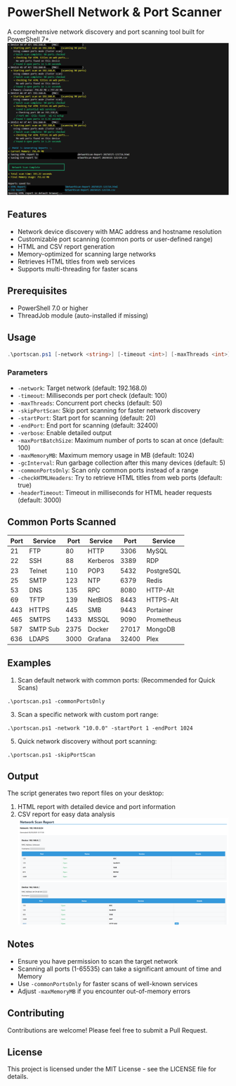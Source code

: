 # PowerShell Network & Port Scanner

A comprehensive network discovery and port scanning tool built for PowerShell 7+.
![Port Scanner in Action](https://github.com/jdesmarais81/PortScanner/blob/main/In%20Action.png)

## Features

- Network device discovery with MAC address and hostname resolution
- Customizable port scanning (common ports or user-defined range)
- HTML and CSV report generation
- Memory-optimized for scanning large networks
- Retrieves HTML titles from web services
- Supports multi-threading for faster scans

## Prerequisites

- PowerShell 7.0 or higher
- ThreadJob module (auto-installed if missing)

## Usage

```Powershell
.\portscan.ps1 [-network <string>] [-timeout <int>] [-maxThreads <int>] [-skipPortScan] [-startPort <int>] [-endPort <int>] [-verbose] [-maxPortBatchSize <int>] [-maxMemoryMB <int>] [-gcInterval <int>] [-commonPortsOnly] [-checkHTMLHeaders] [-headerTimeout <int>]
```

### Parameters

- `-network`: Target network (default: 192.168.0)
- `-timeout`: Milliseconds per port check (default: 100)
- `-maxThreads`: Concurrent port checks (default: 50)
- `-skipPortScan`: Skip port scanning for faster network discovery
- `-startPort`: Start port for scanning (default: 20)
- `-endPort`: End port for scanning (default: 32400)
- `-verbose`: Enable detailed output
- `-maxPortBatchSize`: Maximum number of ports to scan at once (default: 100)
- `-maxMemoryMB`: Maximum memory usage in MB (default: 1024)
- `-gcInterval`: Run garbage collection after this many devices (default: 5)
- `-commonPortsOnly`: Scan only common ports instead of a range
- `-checkHTMLHeaders`: Try to retrieve HTML titles from web ports (default: true)
- `-headerTimeout`: Timeout in milliseconds for HTML header requests (default: 3000)

## Common Ports Scanned

| Port | Service | Port | Service | Port | Service |
|------|---------|------|---------|------|---------|
| 21   | FTP     | 80   | HTTP    | 3306 | MySQL   |
| 22   | SSH     | 88   | Kerberos| 3389 | RDP     |
| 23   | Telnet  | 110  | POP3    | 5432 | PostgreSQL |
| 25   | SMTP    | 123  | NTP     | 6379 | Redis   |
| 53   | DNS     | 135  | RPC     | 8080 | HTTP-Alt|
| 69   | TFTP    | 139  | NetBIOS | 8443 | HTTPS-Alt |
| 443  | HTTPS   | 445  | SMB     | 9443 | Portainer |
| 465  | SMTPS   | 1433 | MSSQL   | 9090 | Prometheus |
| 587  | SMTP Sub| 2375 | Docker  | 27017| MongoDB |
| 636  | LDAPS   | 3000 | Grafana | 32400| Plex    |

## Examples

1. Scan default network with common ports: (Recommended for Quick Scans)
```
.\portscan.ps1 -commonPortsOnly
```

3. Scan a specific network with custom port range:
```
.\portscan.ps1 -network "10.0.0" -startPort 1 -endPort 1024
```

5. Quick network discovery without port scanning:
```
.\portscan.ps1 -skipPortScan
```

## Output

The script generates two report files on your desktop:
1. HTML report with detailed device and port information
2. CSV report for easy data analysis
![HTML Export Example](https://github.com/jdesmarais81/PortScanner/blob/main/HTML-Export.png)

## Notes

- Ensure you have permission to scan the target network
- Scanning all ports (1-65535) can take a significant amount of time and Memory
- Use `-commonPortsOnly` for faster scans of well-known services
- Adjust `-maxMemoryMB` if you encounter out-of-memory errors

## Contributing

Contributions are welcome! Please feel free to submit a Pull Request.

## License

This project is licensed under the MIT License - see the LICENSE file for details.
